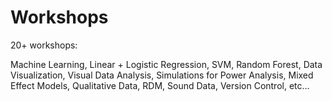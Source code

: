 # Workshops

20+ workshops: 

Machine Learning, Linear + Logistic Regression, SVM, Random Forest, Data Visualization, Visual Data Analysis, Simulations for Power Analysis, Mixed Effect Models, Qualitative Data, RDM, Sound Data, Version Control, etc…
